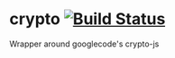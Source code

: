 # crypto [![Build Status](https://secure.travis-ci.org/kenhkan/noflo-crypto.png?branch=master)](http://travis-ci.org/kenhkan/noflo-crypto)

Wrapper around googlecode's crypto-js
